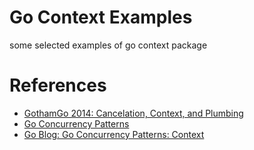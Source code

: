 # Go Context Examples

some selected examples of go context package

# References

* [GothamGo 2014: Cancelation, Context, and Plumbing](https://talks.golang.org/2014/gotham-context.slide#1)
* [Go Concurrency Patterns](https://talks.golang.org/2012/concurrency.slide#1)
* [Go Blog: Go Concurrency Patterns: Context](https://blog.golang.org/context)
